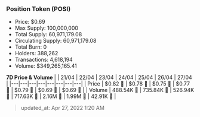 
  ### Position Token (POSI)
  - Price: $0.69
  - Max Supply: 100,000,000
  - Total Supply: 60,971,179.08
  - Circulating Supply: 60,971,179.08
  - Total Burn: 0
  - Holders: 388,262
  - Transactions: 4,618,194
  - Volume: $349,265,165.41

  **7D Price & Volume**
  | | 21&#x2F;04 | 22&#x2F;04 | 23&#x2F;04 | 24&#x2F;04 | 25&#x2F;04 | 26&#x2F;04 | 27&#x2F;04 |
  |---|---|---|---|---|---|---|---|
  | Price | $0.82 🔻 | $0.78 🔻 | $0.75 🔻 | $0.77 🚀 | $0.79 🚀 | $0.69 🔻 | $0.69 🔻 |
  | Volume | 488.54K 🔻 | 735.84K 🚀 | 526.94K 🔻 | 717.63K 🚀 | 2.16M 🚀 | 1.99M 🔻 | 42.91K 🔻 |

  > updated_at: Apr 27, 2022 1:20 AM
